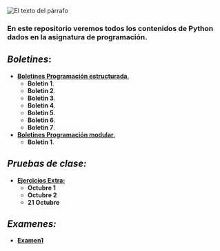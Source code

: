 ![El texto del párrafo](https://user-images.githubusercontent.com/92607906/201612280-ae561f7d-e254-4e33-bdf3-19a0f16dbba0.png)
### En este repositorio veremos todos los contenidos de Python dados en la asignatura de programación.

[boletines1]:https://github.com/Alepalnav/BoletinesProg/tree/master/boletines1
[boletines2]:https://github.com/Alepalnav/BoletinesProg/tree/master/boletines2
[EjerciciosExtra]:https://github.com/Alepalnav/BoletinesProg/tree/master/EjerciciosExtras
[examen1]:https://github.com/Alepalnav/BoletinesProg/tree/master/Examen1
## _Boletines_:
- [**Boletines Programación estructurada**.][boletines1]
  - **Boletin 1**.
  - **Boletin 2**.
  - **Boletin 3**.
  - **Boletin 4**.
  - **Boletin 5**.
  - **Boletin 6**.
  - **Boletin 7**.
- [**Boletines Programación modular**.][boletines2]
  - **Boletin 1**.
  
## _Pruebas de clase:_
- [**Ejercicios Extra:**][EjerciciosExtra]
  - **Octubre 1**
  - **Octubre 2**
  - **21 Octubre**
## _Examenes:_
- [**Examen1**][examen1]
